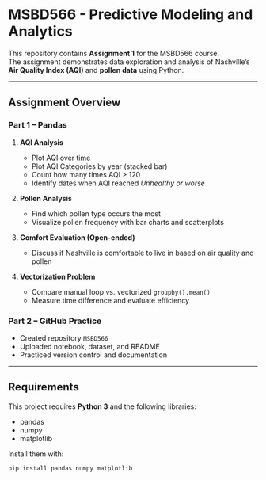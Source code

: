 # MSBD566 - Predictive Modeling and Analytics
This repository contains **Assignment 1** for the MSBD566 course.  
The assignment demonstrates data exploration and analysis of Nashville’s **Air Quality Index (AQI)** and **pollen data** using Python.

---

## Assignment Overview

### Part 1 – Pandas
1. **AQI Analysis**
   - Plot AQI over time  
   - Plot AQI Categories by year (stacked bar)  
   - Count how many times AQI > 120  
   - Identify dates when AQI reached *Unhealthy or worse*  

2. **Pollen Analysis**
   - Find which pollen type occurs the most  
   - Visualize pollen frequency with bar charts and scatterplots  

3. **Comfort Evaluation (Open-ended)**
   - Discuss if Nashville is comfortable to live in based on air quality and pollen  

4. **Vectorization Problem**
   - Compare manual loop vs. vectorized `groupby().mean()`  
   - Measure time difference and evaluate efficiency  

### Part 2 – GitHub Practice
- Created repository `MSBD566`  
- Uploaded notebook, dataset, and README  
- Practiced version control and documentation  

---

## Requirements

This project requires **Python 3** and the following libraries:

- pandas  
- numpy  
- matplotlib  

Install them with:

```bash
pip install pandas numpy matplotlib


